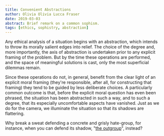 ```yaml
---
title: Convenient Abstractions
author: Olivia Olivia Lucca Fraser
date: 2019-03-03
abstract: Brief remark on a common sophism.
tags: [ethics, sophistry, abstraction]
---
```


Any ethical analysis of a situation begins with an abstraction, which intends to throw its morally salient edges into relief. The choice of the degree and, more importantly, the axis of abstraction is undertaken prior to any explicit framing of the problem. But by the time these operations are performed, and the space of meaningful solutions is cast, only the most superficial dilemmas remain. 

Since these operations do not, in general, benefit from the clear light of an explicit moral framing (they're responsible, after all, for constructing that framing) they tend to be guided by less deliberate choices. A particularly common outcome is that, before the explicit moral question has even been phrased, the situation has been abstracted in such a way, and to such a degree, that its especially uncomfortable aspects have vanished. Just as we do for the camera, we illuminate the situation so that its shadows are flattering.

Why break a sweat defending a concrete and grisly hate-group, for instance,  when you can defend its shadow, "[the outgroup](https://slatestarcodex.com/2014/09/30/i-can-tolerate-anything-except-the-outgroup/)", instead?
